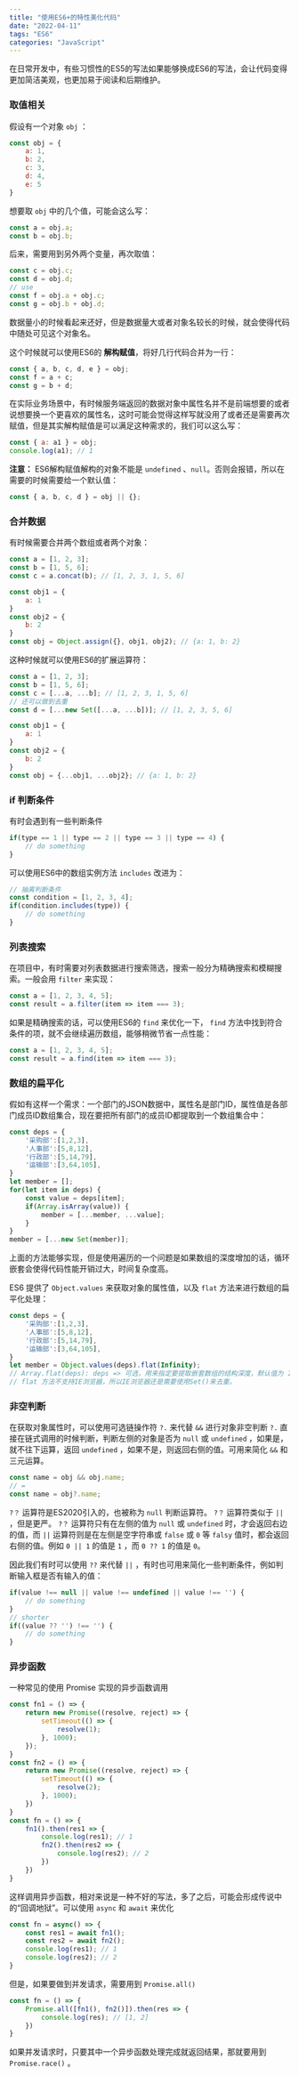 ```yaml
---
title: "使用ES6+的特性美化代码"
date: "2022-04-11"
tags: "ES6"
categories: "JavaScript"
---
```


在日常开发中，有些习惯性的ES5的写法如果能够换成ES6的写法，会让代码变得更加简洁美观，也更加易于阅读和后期维护。

### 取值相关

假设有一个对象 `obj` ：

```js
const obj = {
	a: 1,
	b: 2,
	c: 3,
	d: 4,
	e: 5
}
```
想要取 `obj` 中的几个值，可能会这么写：

```js
const a = obj.a;
const b = obj.b;
```
后来，需要用到另外两个变量，再次取值：
```js
const c = obj.c;
const d = obj.d;
// use
const f = obj.a + obj.c;
const g = obj.b + obj.d;
```
数据量小的时候看起来还好，但是数据量大或者对象名较长的时候，就会使得代码中随处可见这个对象名。

这个时候就可以使用ES6的 **解构赋值**，将好几行代码合并为一行：
```js
const { a, b, c, d, e } = obj;
const f = a + c;
const g = b + d;
```
在实际业务场景中，有时候服务端返回的数据对象中属性名并不是前端想要的或者说想要换一个更喜欢的属性名，这时可能会觉得这样写就没用了或者还是需要再次赋值，但是其实解构赋值是可以满足这种需求的，我们可以这么写：
```js
const { a: a1 } = obj;
console.log(a1); // 1
```
**注意：** ES6解构赋值解构的对象不能是 `undefined` 、`null`。否则会报错，所以在需要的时候需要给一个默认值：
```js
const { a, b, c, d } = obj || {};
```

### 合并数据
有时候需要合并两个数组或者两个对象：
```js
const a = [1, 2, 3];
const b = [1, 5, 6];
const c = a.concat(b); // [1, 2, 3, 1, 5, 6]

const obj1 = {
	a: 1
}
const obj2 = {
	b: 2
}
const obj = Object.assign({}, obj1, obj2); // {a: 1, b: 2}
```

这种时候就可以使用ES6的扩展运算符：
```js
const a = [1, 2, 3];
const b = [1, 5, 6];
const c = [...a, ...b]; // [1, 2, 3, 1, 5, 6]
// 还可以做到去重
const d = [...new Set([...a, ...b])]; // [1, 2, 3, 5, 6]

const obj1 = {
	a: 1
}
const obj2 = {
	b: 2
}
const obj = {...obj1, ...obj2}; // {a: 1, b: 2}
```

### if 判断条件
有时会遇到有一些判断条件
```js
if(type == 1 || type == 2 || type == 3 || type == 4) {
	// do something
}
```
可以使用ES6中的数组实例方法 `includes` 改进为：
```js
// 抽离判断条件
const condition = [1, 2, 3, 4];
if(condition.includes(type)) {
	// do something
}
```

### 列表搜索

在项目中，有时需要对列表数据进行搜索筛选，搜索一般分为精确搜索和模糊搜索。一般会用 `filter` 来实现：
```js
const a = [1, 2, 3, 4, 5];
const result = a.filter(item => item === 3);
```
如果是精确搜索的话，可以使用ES6的 `find` 来优化一下， `find` 方法中找到符合条件的项，就不会继续遍历数组，能够稍微节省一点性能：
```js
const a = [1, 2, 3, 4, 5];
const result = a.find(item => item === 3);
```

### 数组的扁平化
假如有这样一个需求：一个部门的JSON数据中，属性名是部门ID，属性值是各部门成员ID数组集合，现在要把所有部门的成员ID都提取到一个数组集合中：
```js
const deps = {
	'采购部':[1,2,3],
	'人事部':[5,8,12],
	'行政部':[5,14,79],
	'运输部':[3,64,105],
}
let member = [];
for(let item in deps) {
	const value = deps[item];
	if(Array.isArray(value)) {
		member = [...member, ...value];
	}
}
member = [...new Set(member)];
```
上面的方法能够实现，但是使用遍历的一个问题是如果数组的深度增加的话，循环嵌套会使得代码性能开销过大，时间复杂度高。

ES6 提供了 `Object.values` 来获取对象的属性值，以及 `flat` 方法来进行数组的扁平化处理：
```js
const deps = {
	'采购部':[1,2,3],
	'人事部':[5,8,12],
	'行政部':[5,14,79],
	'运输部':[3,64,105],
}
let member = Object.values(deps).flat(Infinity);
// Array.flat(deps): deps => 可选，用来指定要提取嵌套数组的结构深度，默认值为 1。
// flat 方法不支持IE浏览器，所以IE浏览器还是需要使用Set()来去重。
```

### 非空判断

在获取对象属性时，可以使用可选链操作符 `?.` 来代替 `&&` 进行对象非空判断
`?.` 直接在链式调用的时候判断，判断左侧的对象是否为 `null` 或 `undefined` ，如果是，就不往下运算，返回 `undefined` ，如果不是，则返回右侧的值。可用来简化 `&&` 和三元运算。
```js
const name = obj && obj.name;
// =
const name = obj?.name;
```

`?？` 运算符是ES2020引入的，也被称为 `null` 判断运算符。
`?？` 运算符类似于 `||` ，但是更严。 `?？` 运算符只有在左侧的值为 `null` 或 `undefined` 时，才会返回右边的值，而 `||` 运算符则是在左侧是空字符串或 `false` 或 `0` 等 `falsy` 值时，都会返回右侧的值。例如 `0 || 1` 的值是 `1` ，而 `0 ?? 1` 的值是 `0`。

因此我们有时可以使用 `??` 来代替 `||` ，有时也可用来简化一些判断条件，例如判断输入框是否有输入的值：
```js
if(value !== null || value !== undefined || value !== '') {
	// do something
}
// shorter
if((value ?? '') !== '') {
	// do something
}
```

### 异步函数
一种常见的使用 Promise 实现的异步函数调用
```js
const fn1 = () => {
	return new Promise((resolve, reject) => {
		setTimeout(() => {
			resolve(1);
		}, 1000);
	});
}
const fn2 = () => {
	return new Promise((resolve, reject) => {
		setTimeout(() => {
			resolve(2);
		}, 1000);
	})
}
const fn = () => {
	fn1().then(res1 => {
		console.log(res1); // 1
		fn2().then(res2 => {
			console.log(res2); // 2
		})
	})
}
```
这样调用异步函数，相对来说是一种不好的写法，多了之后，可能会形成传说中的“回调地狱”。可以使用 `async` 和 `await` 来优化
```js
const fn = async() => {
	const res1 = await fn1();
	const res2 = await fn2();
	console.log(res1); // 1
	console.log(res2); // 2
}
```

但是，如果要做到并发请求，需要用到 `Promise.all()`
```js
const fn = () => {
	Promise.all([fn1(), fn2()]).then(res => {
		console.log(res); // [1, 2]
	})
}
```
如果并发请求时，只要其中一个异步函数处理完成就返回结果，那就要用到 `Promise.race()` 。